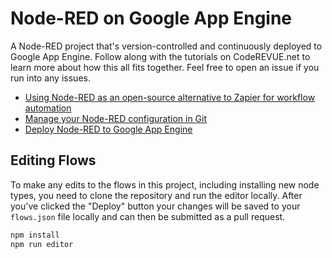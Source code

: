 # Node-RED on Google App Engine

A Node-RED project that's version-controlled and continuously deployed to Google App Engine. Follow along with the tutorials on CodeREVUE.net to learn more about how this all fits together. Feel free to open an issue if you run into any issues.

- [Using Node-RED as an open-source alternative to Zapier for workflow automation](https://coderevue.net/posts/zapier-alternative-node-red/)
- [Manage your Node-RED configuration in Git](https://coderevue.net/posts/node-red-configuration-git/)
- [Deploy Node-RED to Google App Engine](https://coderevue.net/posts/deploy-node-red-gcp/)

## Editing Flows

To make any edits to the flows in this project, including installing new node types, you need to clone the repository and run the editor locally. After you've clicked the "Deploy" button your changes will be saved to your `flows.json` file locally and can then be submitted as a pull request.

```bash
npm install
npm run editor
```
